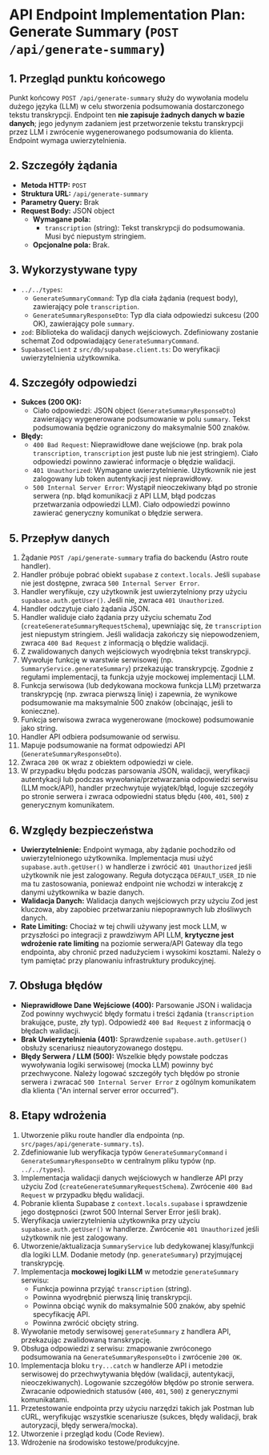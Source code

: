 # API Endpoint Implementation Plan: Generate Summary (`POST /api/generate-summary`)

## 1. Przegląd punktu końcowego
Punkt końcowy `POST /api/generate-summary` służy do wywołania modelu dużego języka (LLM) w celu stworzenia podsumowania dostarczonego tekstu transkrypcji. Endpoint ten **nie zapisuje żadnych danych w bazie danych**; jego jedynym zadaniem jest przetworzenie tekstu transkrypcji przez LLM i zwrócenie wygenerowanego podsumowania do klienta. Endpoint wymaga uwierzytelnienia.

## 2. Szczegóły żądania
- **Metoda HTTP:** `POST`
- **Struktura URL:** `/api/generate-summary`
- **Parametry Query:** Brak
- **Request Body:** JSON object
  - **Wymagane pola:**
    - `transcription` (string): Tekst transkrypcji do podsumowania. Musi być niepustym stringiem.
  - **Opcjonalne pola:** Brak.

## 3. Wykorzystywane typy
- `../../types`:
    - `GenerateSummaryCommand`: Typ dla ciała żądania (request body), zawierający pole `transcription`.
    - `GenerateSummaryResponseDto`: Typ dla ciała odpowiedzi sukcesu (200 OK), zawierający pole `summary`.
- `zod`: Biblioteka do walidacji danych wejściowych. Zdefiniowany zostanie schemat Zod odpowiadający `GenerateSummaryCommand`.
- `SupabaseClient` z `src/db/supabase.client.ts`: Do weryfikacji uwierzytelnienia użytkownika.

## 4. Szczegóły odpowiedzi
- **Sukces (200 OK):**
  - Ciało odpowiedzi: JSON object (`GenerateSummaryResponseDto`) zawierający wygenerowane podsumowanie w polu `summary`. Tekst podsumowania będzie ograniczony do maksymalnie 500 znaków.
- **Błędy:**
  - `400 Bad Request`: Nieprawidłowe dane wejściowe (np. brak pola `transcription`, `transcription` jest puste lub nie jest stringiem). Ciało odpowiedzi powinno zawierać informacje o błędzie walidacji.
  - `401 Unauthorized`: Wymagane uwierzytelnienie. Użytkownik nie jest zalogowany lub token autentykacji jest nieprawidłowy.
  - `500 Internal Server Error`: Wystąpił nieoczekiwany błąd po stronie serwera (np. błąd komunikacji z API LLM, błąd podczas przetwarzania odpowiedzi LLM). Ciało odpowiedzi powinno zawierać generyczny komunikat o błędzie serwera.

## 5. Przepływ danych
1.  Żądanie `POST /api/generate-summary` trafia do backendu (Astro route handler).
2.  Handler próbuje pobrać obiekt `supabase` z `context.locals`. Jeśli `supabase` nie jest dostępne, zwraca `500 Internal Server Error`.
3.  Handler weryfikuje, czy użytkownik jest uwierzytelniony przy użyciu `supabase.auth.getUser()`. Jeśli nie, zwraca `401 Unauthorized`.
4.  Handler odczytuje ciało żądania JSON.
5.  Handler waliduje ciało żądania przy użyciu schematu Zod (`createGenerateSummaryRequestSchema`), upewniając się, że `transcription` jest niepustym stringiem. Jeśli walidacja zakończy się niepowodzeniem, zwraca `400 Bad Request` z informacją o błędzie walidacji.
6.  Z zwalidowanych danych wejściowych wyodrębnia tekst transkrypcji.
7.  Wywołuje funkcję w warstwie serwisowej (np. `SummaryService.generateSummary`) przekazując transkrypcję. Zgodnie z regułami implementacji, ta funkcja użyje mockowej implementacji LLM.
8.  Funkcja serwisowa (lub dedykowana mockowa funkcja LLM) przetwarza transkrypcję (np. zwraca pierwszą linię) i zapewnia, że wynikowe podsumowanie ma maksymalnie 500 znaków (obcinając, jeśli to konieczne).
9.  Funkcja serwisowa zwraca wygenerowane (mockowe) podsumowanie jako string.
10. Handler API odbiera podsumowanie od serwisu.
11. Mapuje podsumowanie na format odpowiedzi API (`GenerateSummaryResponseDto`).
12. Zwraca `200 OK` wraz z obiektem odpowiedzi w ciele.
13. W przypadku błędu podczas parsowania JSON, walidacji, weryfikacji autentykacji lub podczas wywołania/przetwarzania odpowiedzi serwisu (LLM mock/API), handler przechwytuje wyjątek/błąd, loguje szczegóły po stronie serwera i zwraca odpowiedni status błędu (`400`, `401`, `500`) z generycznym komunikatem.

## 6. Względy bezpieczeństwa
-   **Uwierzytelnienie:** Endpoint wymaga, aby żądanie pochodziło od uwierzytelnionego użytkownika. Implementacja musi użyć `supabase.auth.getUser()` w handlerze i zwrócić `401 Unauthorized` jeśli użytkownik nie jest zalogowany. Reguła dotycząca `DEFAULT_USER_ID` nie ma tu zastosowania, ponieważ endpoint nie wchodzi w interakcję z danymi użytkownika w bazie danych.
-   **Walidacja Danych:** Walidacja danych wejściowych przy użyciu Zod jest kluczowa, aby zapobiec przetwarzaniu niepoprawnych lub złośliwych danych.
-   **Rate Limiting:** Chociaż w tej chwili używany jest mock LLM, w przyszłości po integracji z prawdziwym API LLM, **krytyczne jest wdrożenie rate limiting** na poziomie serwera/API Gateway dla tego endpointa, aby chronić przed nadużyciem i wysokimi kosztami. Należy o tym pamiętać przy planowaniu infrastruktury produkcyjnej.

## 7. Obsługa błędów
-   **Nieprawidłowe Dane Wejściowe (400):** Parsowanie JSON i walidacja Zod powinny wychwycić błędy formatu i treści żądania (`transcription` brakujące, puste, zły typ). Odpowiedź `400 Bad Request` z informacją o błędach walidacji.
-   **Brak Uwierzytelnienia (401):** Sprawdzenie `supabase.auth.getUser()` obsłuży scenariusz nieautoryzowanego dostępu.
-   **Błędy Serwera / LLM (500):** Wszelkie błędy powstałe podczas wywoływania logiki serwisowej (mocka LLM) powinny być przechwycone. Należy logować szczegóły tych błędów po stronie serwera i zwracać `500 Internal Server Error` z ogólnym komunikatem dla klienta ("An internal server error occurred").

## 8. Etapy wdrożenia
1.  Utworzenie pliku route handler dla endpointa (np. `src/pages/api/generate-summary.ts`).
2.  Zdefiniowanie lub weryfikacja typów `GenerateSummaryCommand` i `GenerateSummaryResponseDto` w centralnym pliku typów (np. `../../types`).
3.  Implementacja walidacji danych wejściowych w handlerze API przy użyciu Zod (`createGenerateSummaryRequestSchema`). Zwrócenie `400 Bad Request` w przypadku błędu walidacji.
4.  Pobranie klienta Supabase z `context.locals.supabase` i sprawdzenie jego dostępności (zwrot 500 Internal Server Error jeśli brak).
5.  Weryfikacja uwierzytelnienia użytkownika przy użyciu `supabase.auth.getUser()` w handlerze. Zwrócenie `401 Unauthorized` jeśli użytkownik nie jest zalogowany.
6.  Utworzenie/aktualizacja `SummaryService` lub dedykowanej klasy/funkcji dla logiki LLM. Dodanie metody (np. `generateSummary`) przyjmującej transkrypcję.
7.  Implementacja **mockowej logiki LLM** w metodzie `generateSummary` serwisu:
    *   Funkcja powinna przyjąć `transcription` (string).
    *   Powinna wyodrębnić pierwszą linię transkrypcji.
    *   Powinna obciąć wynik do maksymalnie 500 znaków, aby spełnić specyfikację API.
    *   Powinna zwrócić obcięty string.
8.  Wywołanie metody serwisowej `generateSummary` z handlera API, przekazując zwalidowaną transkrypcję.
9.  Obsługa odpowiedzi z serwisu: zmapowanie zwróconego podsumowania na `GenerateSummaryResponseDto` i zwrócenie `200 OK`.
10. Implementacja bloku `try...catch` w handlerze API i metodzie serwisowej do przechwytywania błędów (walidacji, autentykacji, nieoczekiwanych). Logowanie szczegółów błędów po stronie serwera. Zwracanie odpowiednich statusów (`400`, `401`, `500`) z generycznymi komunikatami.
11. Przetestowanie endpointa przy użyciu narzędzi takich jak Postman lub cURL, weryfikując wszystkie scenariusze (sukces, błędy walidacji, brak autoryzacji, błędy serwera/mocka).
12. Utworzenie i przegląd kodu (Code Review).
13. Wdrożenie na środowisko testowe/produkcyjne.
